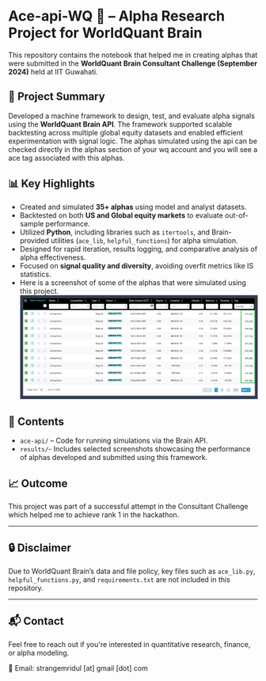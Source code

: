 # Ace-api-WQ 🧠 – Alpha Research Project for WorldQuant Brain

This repository contains the notebook that helped me in creating alphas that were submitted in the **WorldQuant Brain Consultant Challenge (September 2024)** held at IIT Guwahati.

## 📌 Project Summary

Developed a machine framework to design, test, and evaluate alpha signals using the **WorldQuant Brain API**. The framework supported scalable backtesting across multiple global equity datasets and enabled efficient experimentation with signal logic.
The alphas simulated using the api can be checked directly in the alphas section of your wq account and you will see a ace tag associated with this alphas.

## 📊 Key Highlights

- Created and simulated **35+ alphas** using model and analyst datasets.
- Backtested on both **US and Global equity markets** to evaluate out-of-sample performance.
- Utilized **Python**, including libraries such as `itertools`, and Brain-provided utilities (`ace_lib`, `helpful_functions`) for alpha simulation.
- Designed for rapid iteration, results logging, and comparative analysis of alpha effectiveness.
- Focused on **signal quality and diversity**, avoiding overfit metrics like IS statistics.
- Here is a screenshot of some of the alphas that were simulated using this project.
  ![Alpha Screenshot](results/alpha1_result.png)

## 📂 Contents

- `ace-api/` – Code for running simulations via the Brain API.
- `results/`- Includes selected screenshots showcasing the performance of alphas developed and submitted using this framework.

## 📈 Outcome

This project was part of a successful attempt in the Consultant Challenge which helped me to achieve rank 1 in the hackathon.

---

## 🔒 Disclaimer

Due to WorldQuant Brain’s data and file policy, key files such as `ace_lib.py`, `helpful_functions.py`, and `requirements.txt` are not included in this repository.

---

## 📬 Contact

Feel free to reach out if you're interested in quantitative research, finance, or alpha modeling.

📧 Email: strangemridul [at] gmail [dot] com

